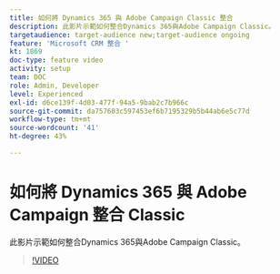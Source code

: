 ```yaml
---
title: 如何將 Dynamics 365 與 Adobe Campaign Classic 整合
description: 此影片示範如何整合Dynamics 365與Adobe Campaign Classic。
targetaudience: target-audience new;target-audience ongoing
feature: 'Microsoft CRM 整合 '
kt: 1869
doc-type: feature video
activity: setup
team: DOC
role: Admin, Developer
level: Experienced
exl-id: d6ce139f-4d03-477f-94a5-9bab2c7b966c
source-git-commit: da757603c597453ef6b7195329b5b44ab6e5c77d
workflow-type: tm+mt
source-wordcount: '41'
ht-degree: 43%

---
```


# 如何將 Dynamics 365 與 Adobe Campaign 整合 Classic

此影片示範如何整合Dynamics 365與Adobe Campaign Classic。

>[!VIDEO](https://video.tv.adobe.com/v/23837?quality=12)
